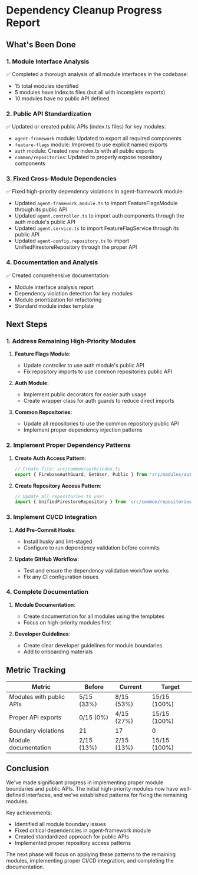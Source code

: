 # Dependency Cleanup Progress Report

## What's Been Done

### 1. Module Interface Analysis

✅ Completed a thorough analysis of all module interfaces in the codebase:
- 15 total modules identified
- 5 modules have index.ts files (but all with incomplete exports)
- 10 modules have no public API defined

### 2. Public API Standardization

✅ Updated or created public APIs (index.ts files) for key modules:
- `agent-framework` module: Updated to export all required components
- `feature-flags` module: Improved to use explicit named exports
- `auth` module: Created new index.ts with all public exports
- `common/repositories`: Updated to properly expose repository components

### 3. Fixed Cross-Module Dependencies

✅ Fixed high-priority dependency violations in agent-framework module:
- Updated `agent-framework.module.ts` to import FeatureFlagsModule through its public API
- Updated `agent.controller.ts` to import auth components through the auth module's public API
- Updated `agent.service.ts` to import FeatureFlagService through its public API
- Updated `agent-config.repository.ts` to import UnifiedFirestoreRepository through the proper API

### 4. Documentation and Analysis

✅ Created comprehensive documentation:
- Module interface analysis report
- Dependency violation detection for key modules
- Module prioritization for refactoring
- Standard module index template

## Next Steps

### 1. Address Remaining High-Priority Modules

1. **Feature Flags Module**:
   - Update controller to use auth module's public API
   - Fix repository imports to use common repositories public API

2. **Auth Module**:
   - Implement public decorators for easier auth usage
   - Create wrapper class for auth guards to reduce direct imports

3. **Common Repositories**:
   - Update all repositories to use the common repository public API
   - Implement proper dependency injection patterns

### 2. Implement Proper Dependency Patterns

1. **Create Auth Access Pattern**:
   ```typescript
   // Create file: src/common/auth/index.ts
   export { FirebaseAuthGuard, GetUser, Public } from 'src/modules/auth';
   ```

2. **Create Repository Access Pattern**:
   ```typescript
   // Update all repositories to use:
   import { UnifiedFirestoreRepository } from 'src/common/repositories';
   ```

### 3. Implement CI/CD Integration

1. **Add Pre-Commit Hooks**:
   - Install husky and lint-staged
   - Configure to run dependency validation before commits

2. **Update GitHub Workflow**:
   - Test and ensure the dependency validation workflow works
   - Fix any CI configuration issues

### 4. Complete Documentation

1. **Module Documentation**:
   - Create documentation for all modules using the templates
   - Focus on high-priority modules first

2. **Developer Guidelines**:
   - Create clear developer guidelines for module boundaries
   - Add to onboarding materials

## Metric Tracking

| Metric | Before | Current | Target |
|--------|--------|---------|--------|
| Modules with public APIs | 5/15 (33%) | 8/15 (53%) | 15/15 (100%) |
| Proper API exports | 0/15 (0%) | 4/15 (27%) | 15/15 (100%) |
| Boundary violations | 21 | 17 | 0 |
| Module documentation | 2/15 (13%) | 2/15 (13%) | 15/15 (100%) |

## Conclusion

We've made significant progress in implementing proper module boundaries and public APIs. The initial high-priority modules now have well-defined interfaces, and we've established patterns for fixing the remaining modules. 

Key achievements:
- Identified all module boundary issues
- Fixed critical dependencies in agent-framework module
- Created standardized approach for public APIs
- Implemented proper repository access patterns

The next phase will focus on applying these patterns to the remaining modules, implementing proper CI/CD integration, and completing the documentation.